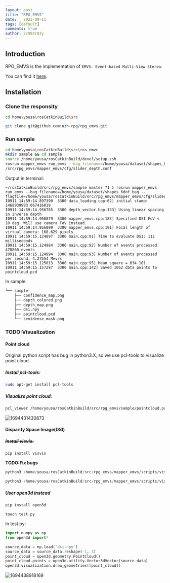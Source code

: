 ```yaml
---
layout: post
title: "RPG_EMVS"
date:   2023-09-11
tags: [default]
comments: true
author: 2c984r83y
---
```

## Introduction

RPG_EMVS is the implementation of `EMVS: Event-based Multi-View Stereo`.

You can find it [here](https://github.com/uzh-rpg/rpg_emvs/tree/master "github").

## Installation

### Clone the responsity

```bash
cd home\yousa\rosCatkinBuild\src
```

```bash
git clone git@github.com:uzh-rpg/rpg_emvs.git
```

### Run sample

```bash
cd home\yousa\rosCatkinBuild\src\ros_emvc
mkdir sample && cd sample
source /home/yousa/rosCatkinBuild/devel/setup.zsh
rosrun mapper_emvs run_emvs --bag_filename=/home/yousa/dataset/shapes_6dof.bag --flagfile=/home/yousa/rosCatkinBuild
/src/rpg_emvs/mapper_emvs/cfg/slider_depth.conf
```

Output  in terminal:

```
~/rosCatkinBuild/src/rpg_emvs/sample master ?1 ❯ rosrun mapper_emvs run_emvs --bag_filename=/home/yousa/dataset/shapes_6dof.bag --flagfile=/home/yousa/rosCatkinBuild/src/rpg_emvs/mapper_emvs/cfg/slider_depth.conf
I0911 14:59:14.897390  3300 data_loading.cpp:62] initial stamp: 1468939993.067416019
I0911 14:59:14.956785  3300 depth_vector.hpp:133] Using linear spacing in inverse depth
I0911 14:59:14.956879  3300 mapper_emvs.cpp:183] Specified DSI FoV < 10 deg. Will use camera FoV instead.
I0911 14:59:14.956899  3300 mapper_emvs.cpp:191] Focal length of virtual camera: 168.629 pixels
I0911 14:59:15.124897  3300 main.cpp:91] Time to evaluate DSI: 112 milliseconds
I0911 14:59:15.124984  3300 main.cpp:92] Number of events processed: 478860 events
I0911 14:59:15.124994  3300 main.cpp:93] Number of events processed per second: 4.27554 Mev/s
I0911 14:59:15.125013  3300 main.cpp:95] Mean square = 634.101
I0911 14:59:15.157297  3300 main.cpp:142] Saved 1062 data points to pointcloud.pcd
```

In sample:

```python
└── sample
    ├── confidence_map.png
    ├── depth_colored.png
    ├── depth_map.png
    ├── dsi.npy
    ├── pointcloud.pcd
    └── semidense_mask.png
```

### TODO:Visualization

#### Point cloud

Original python script has bug in python3.X, so we use pcl-tools to visualize point cloud.

##### Install pcl-tools:

```bash
sudo apt-get install pcl-tools
```

##### Visualize point cloud:

```bash
pcl_viewer /home/yousa/rosCatkinBuild/src/rpg_emvs/sample/pointcloud.pcd
```

![1694431430873](https://github.com/2c984r83y/2c984r83y.github.io/blob/main/_posts/image/2023-09-11-rpg_emvs/1694431430873.png?raw=true)

#### Disparity Space Image(DSI)

##### ~~Install visvis:~~

```
pip install visvis
```

**~~TODO:Fix bugs~~**

```python
python3 /home/yousa/rosCatkinBuild/src/rpg_emvs/mapper_emvs/scripts/visualize_dsi_volume.py -i /home/yousa/rosCatkinBuild/src/rpg_emvs/sample/dsi.npy
```

```python
python3 /home/yousa/rosCatkinBuild/src/rpg_emvs/mapper_emvs/scripts/visualize_dsi_slices.py -i /home/yousa/rosCatkinBuild/src/rpg_emvs/sample/dsi.npy
```

##### User open3d instead

```bash
pip install open3d
```

```
touch test.py
```

In test.py:

```python
import numpy as np
from open3d import*

source_data = np.load('dsi.npy')  
source_data = source_data.reshape(-1, 3)
point_cloud = open3d.geometry.PointCloud()
point_cloud.points = open3d.utility.Vector3dVector(source_data)
open3d.visualization.draw_geometries([point_cloud])
```

![1694438918169](https://github.com/2c984r83y/2c984r83y.github.io/blob/main/_posts/image/2023-09-11-rpg_emvs/1694438918169.png?raw=true)
